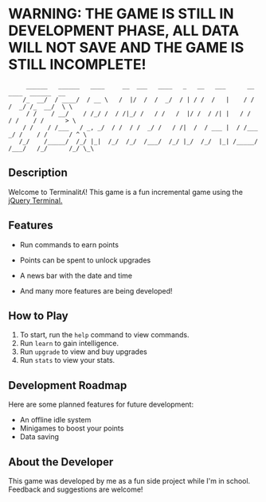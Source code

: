 #  WARNING: THE GAME IS STILL IN DEVELOPMENT PHASE, ALL DATA WILL NOT SAVE AND THE GAME IS STILL INCOMPLETE!

```
     ______   ______   ____     __  ___   ____   _   __   ___      __      ____  ______  __
    /_  __/  / ____/  / __ \   /  |/  /  /  _/  / | / /  /   |    / /     /  _/ /_  __/  \ \
     / /    / __/    / /_/ /  / /|_/ /   / /   /  |/ /  / /| |   / /      / /    / /      > \ 
    / /    / /___   / _, _/  / /  / /  _/ /   / /|  /  / ___ |  / /___  _/ /    / /      / ^ \ 
   /_/    /_____/  /_/ |_|  /_/  /_/  /___/  /_/ |_/  /_/  |_| /_____/ /___/   /_/      /_/ \_\
   ```

## Description
Welcome to Terminalitʎ! This game is a fun incremental game using the [jQuery Terminal.](https://terminal.jcubic.pl/) 

## Features

- Run commands to earn points
- Points can be spent to unlock upgrades
- A news bar with the date and time

- And many more features are being developed!

## How to Play

1. To start, run the `help` command to view commands.
2. Run `learn` to gain intelligence.
3. Run `upgrade` to view and buy upgrades
4. Run `stats` to view your stats.

## Development Roadmap

Here are some planned features for future development:

- An offline idle system
- Minigames to boost your points
- Data saving

## About the Developer

This game was developed by me as a fun side project while I'm in school. Feedback and suggestions are welcome!
